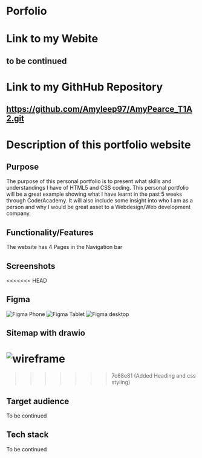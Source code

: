 # Porfolio

# Link to my Webite

## to be continued

# Link to my GithHub Repository

## https://github.com/Amyleep97/AmyPearce_T1A2.git

# Description of this portfolio website

## Purpose

The purpose of this personal portfolio is to present what skills and understandings I have of HTML5 and CSS coding. This personal portfolio will be a great example showing what I have learnt in the past 5 weeks through CoderAcademy. It will also include some insight into who I am as a person and why I would be great asset to a Webdesign/Web development company.

## Functionality/Features

The website has 4 Pages in the Navigation bar 

## Screenshots

<<<<<<< HEAD
## Figma 

![Figma Phone](https://github.com/Amyleep97/AmyPearce_T1A2/assets/168613540/0e9c44fc-583d-4d7e-98e8-9c60a7b44a60)
![Figma Tablet](https://github.com/Amyleep97/AmyPearce_T1A2/assets/168613540/330ef4d7-54d1-4681-9f8a-5ffae7c9d873)
![Figma desktop](https://github.com/Amyleep97/AmyPearce_T1A2/assets/168613540/fbef2e1a-227f-4775-85d6-8aa65ed23a55)

## Sitemap with drawio

![wireframe](https://github.com/Amyleep97/AmyPearce_T1A2/assets/168613540/cbbb4e70-c247-4a8b-ba2d-64a6f5715bdb)
=======
>>>>>>> 7c68e81 (Added Heading and css styling)


## Target audience

To be continued

## Tech stack 

To be continued
















